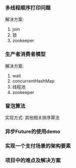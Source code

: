 ### 多线程顺序打印问题

解决方案:

1. join
2. 锁
3. zookeeper

### 生产者消费者模型

解决方案: 

1. wait
2. concurrentHashMap
3. 线程池
4. zookeeper

### 冒泡算法

实现方式: 其他相关排序算法

### 异步Future的使用demo



### 实现一个支付场景的架构要素



### 项目中的难点及解决方案



